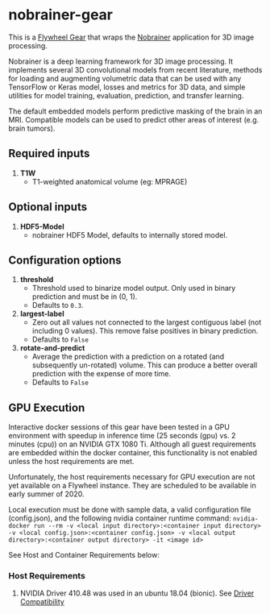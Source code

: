 # nobrainer-gear

This is a [Flywheel Gear](https://github.com/flywheel-io/gears/tree/master/spec) that wraps the [Nobrainer](https://github.com/neuronets/nobrainer) application for 3D image processing.

Nobrainer is a deep learning framework for 3D image processing. It implements several 3D convolutional models from recent literature, methods for loading and augmenting volumetric data that can be used with any TensorFlow or Keras model, losses and metrics for 3D data, and simple utilities for model training, evaluation, prediction, and transfer learning.

The default embedded models perform predictive masking of the brain in an MRI. Compatible models can be used to predict other areas of interest (e.g. brain tumors).

## Required inputs

1. **T1W**
    * T1-weighted anatomical volume (eg: MPRAGE)

## Optional inputs

1. **HDF5-Model**
    * nobrainer HDF5 Model, defaults to internally stored model.

## Configuration options

1. **threshold**
    * Threshold used to binarize model output. Only used in binary prediction and must be in (0, 1).
    * Defaults to `0.3`.
2. **largest-label**
    * Zero out all values not connected to the largest contiguous label (not including 0 values). This remove false positives in binary prediction.
    * Defaults to `False`
3. **rotate-and-predict**
    * Average the prediction with a prediction on a rotated (and subsequently un-rotated) volume. This can produce a better overall prediction with the expense of more time.
    * Defaults to `False`

## GPU Execution

Interactive docker sessions of this gear have been tested in a GPU environment with speedup in inference time (25 seconds (gpu) vs. 2 minutes (cpu)) on an NVIDIA GTX 1080 Ti.  Although all guest requirements are embedded within the docker container, this functionality is not enabled unless the host requirements are met.

Unfortunately, the host requirements necessary for GPU execution are not yet available on a Flywheel instance. They are scheduled to be available in early summer of 2020.

Local execution must be done with sample data, a valid configuration file (config.json), and the following nvidia container runtime command:
``nvidia-docker run --rm -v <local input directory>:<container input directory> -v <local config.json>:<container config.json> -v <local output directory>:<container output directory> -it <image id>``

See Host and Container Requirements below:

### Host Requirements

1. NVIDIA Driver 410.48 was used in an ubuntu 18.04 (bionic). See [Driver Compatibility](https://docs.nvidia.com/deploy/cuda-compatibility/#binary-compatibility)

